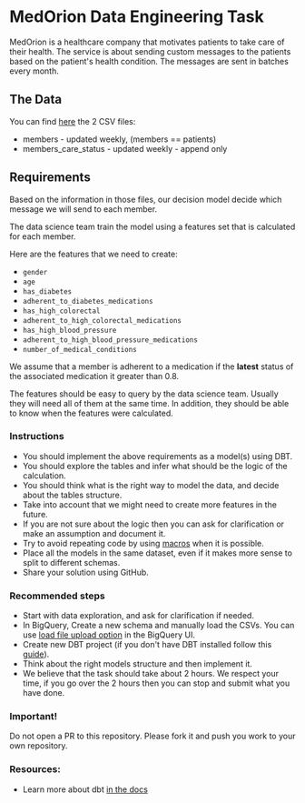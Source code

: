 # MedOrion Data Engineering Task

MedOrion is a healthcare company that motivates patients to take care of their health. 
The service is about sending custom messages to the patients based on the patient's health condition. 
The messages are sent in batches every month.

## The Data 
You can find [here](./seeds) the 2 CSV files:
- members - updated weekly, (members == patients) 
- members_care_status - updated weekly - append only


## Requirements
Based on the information in those files, our decision model decide which message we will send to each member.

The data science team train the model using a features set that is calculated for each member.

Here are the features that we need to create:
- `gender`
- `age`
- `has_diabetes`
- `adherent_to_diabetes_medications`
- `has_high_colorectal`
- `adherent_to_high_colorectal_medications`
- `has_high_blood_pressure`
- `adherent_to_high_blood_pressure_medications`
- `number_of_medical_conditions`

We assume that a member is adherent to a medication if the **latest** status of the associated medication it greater than 0.8. 

The features should be easy to query by the data science team. Usually they will need all of them at the same time.
In addition, they should be able to know when the features were calculated.

### Instructions
- You should implement the above requirements as a model(s) using DBT.
- You should explore the tables and infer what should be the logic of the calculation.
- You should think what is the right way to model the data, and decide about the tables structure.
- Take into account that we might need to create more features in the future.
- If you are not sure about the logic then you can ask for clarification or make an assumption and document it.
- Try to avoid repeating code by using [macros](https://docs.getdbt.com/docs/build/jinja-macros) when it is possible.
- Place all the models in the same dataset, even if it makes more sense to split to different schemas.
- Share your solution using GitHub.

### Recommended steps
- Start with data exploration, and ask for clarification if needed.
- In BigQuery, Create a new schema and manually load the CSVs. You can use [load file upload option](https://cloud.google.com/bigquery/docs/batch-loading-data#loading_data_from_local_files) in the BigQuery UI.
- Create new DBT project (if you don't have DBT installed follow this [guide](https://docs.getdbt.com/docs/core/pip-install)).
- Think about the right models structure and then implement it.  
- We believe that the task should take about 2 hours. We respect your time, if you go over the 2 hours then you can stop and submit what you have done.


### Important!
Do not open a PR to this repository. Please fork it and push you work to your own repository.


### Resources:
- Learn more about dbt [in the docs](https://docs.getdbt.com/docs/introduction)